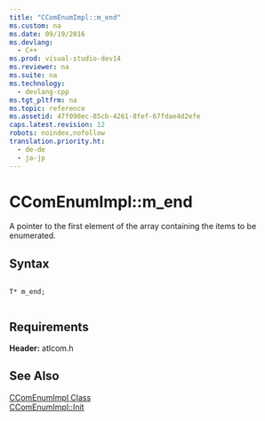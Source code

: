 ```yaml
---
title: "CComEnumImpl::m_end"
ms.custom: na
ms.date: 09/19/2016
ms.devlang: 
  - C++
ms.prod: visual-studio-dev14
ms.reviewer: na
ms.suite: na
ms.technology: 
  - devlang-cpp
ms.tgt_pltfrm: na
ms.topic: reference
ms.assetid: 47f098ec-85cb-4261-8fef-67fdae4d2efe
caps.latest.revision: 12
robots: noindex,nofollow
translation.priority.ht: 
  - de-de
  - ja-jp
---
```

# CComEnumImpl::m_end
A pointer to the first element of the array containing the items to be enumerated.  
  
## Syntax  
  
```  
  
T* m_end;  
  
```  
  
## Requirements  
 **Header:** atlcom.h  
  
## See Also  
 [CComEnumImpl Class](../vs140/CComEnumImpl-Class.md)   
 [CComEnumImpl::Init](../vs140/CComEnumImpl--Init.md)